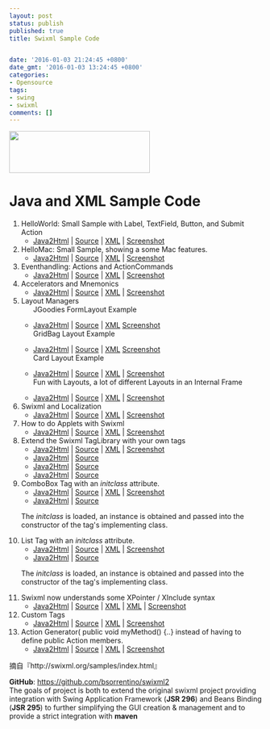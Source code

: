 ```yaml
---
layout: post
status: publish
published: true
title: Swixml Sample Code


date: '2016-01-03 21:24:45 +0800'
date_gmt: '2016-01-03 13:24:45 +0800'
categories:
- Opensource
tags:
- swing
- swixml
comments: []
---
```

<p><img src="http://www.swixml.org/img/swixml.gif" alt="" width="279" height="83" border="0" /></p>
<h1>Java and XML Sample Code</h1>
<ol type="1">
<li>HelloWorld: Small Sample with Label, TextField, Button, and Submit Action
<ul>
<li><a href="http://swixml.org/samples/html/HelloWorld.java.html">Java2Html</a> | <a href="http://swixml.org/samples/src/HelloWorld.java" type="text/plain">Source</a> | <a href="http://swixml.org/samples/xml/helloworld.xml" type="text/plain">XML</a> | <a href="http://swixml.org/samples/img/helloworld.png">Screenshot</a></li>
</ul>
</li>
<li>HelloMac: Small Sample, showing a some Mac features.
<ul>
<li><a href="http://swixml.org/samples/html/HelloMac.java.html">Java2Html</a> | <a href="http://swixml.org/samples/src/HelloMac.java" type="text/plain">Source</a> | <a href="http://swixml.org/samples/xml/hellomac.xml" type="text/plain">XML</a> | <a href="http://swixml.org/samples/img/hellomac.png">Screenshot</a></li>
</ul>
</li>
<li>Eventhandling: Actions and ActionCommands
<ul>
<li><a href="http://swixml.org/samples/html/Actions.java.html">Java2Html</a> | <a href="http://swixml.org/samples/src/Actions.java" type="text/plain">Source</a> | <a href="http://swixml.org/samples/xml/actions.xml%20type=">XML</a> | <a href="http://swixml.org/samples/img/actions.png">Screenshot</a></li>
</ul>
</li>
<li>Accelerators and Mnemonics
<ul>
<li><a href="http://swixml.org/samples/html/Accelerator.java.html">Java2Html</a> | <a href="http://swixml.org/samples/src/Accelerator.java" type="text/plain">Source</a> | <a href="http://swixml.org/samples/xml/accelerator.xml" type="text/plain">XML</a> | <a href="http://swixml.org/samples/img/accelerator.png">Screenshot</a></li>
</ul>
</li>
<li>Layout Managers
<ul>JGoodies FormLayout Example</p>
<li><a href="http://swixml.org/samples/html/Form.java.html">Java2Html</a> | <a href="http://swixml.org/samples/src/Form.java" type="text/plain">Source</a> | <a href="http://swixml.org/samples/xml/form.xml" type="text/plain">XML</a> <a href="http://swixml.org/samples/img/form.png">Screenshot</a></li>
</ul>
<ul>GridBag Layout Example</p>
<li><a href="http://swixml.org/samples/html/GridBag.java.html">Java2Html</a> | <a href="http://swixml.org/samples/src/GridBag.java" type="text/plain">Source</a> | <a href="http://swixml.org/samples/xml/gridbag.xml" type="text/plain">XML</a> <a href="http://swixml.org/samples/img/gridbag.png">Screenshot</a></li>
</ul>
<ul>Card Layout Example</p>
<li><a href="http://swixml.org/samples/html/Cards.java.html">Java2Html</a> | <a href="http://swixml.org/samples/src/Cards.java" type="text/plain">Source</a> | <a href="http://swixml.org/samples/xml/cards.xml" type="text/plain">XML</a> | <a href="http://swixml.org/samples/img/cards.png">Screenshot</a></li>
</ul>
<ul>Fun with Layouts, a lot of different Layouts in an Internal Frame</p>
<li><a href="http://swixml.org/samples/html/Layout.java.html">Java2Html</a> | <a href="http://swixml.org/samples/src/Layout.java" type="text/plain">Source</a> | <a href="http://swixml.org/samples/xml/funlayout.xml" type="text/plain">XML</a> | <a href="http://swixml.org/samples/img/layout.png">Screenshot</a></li>
</ul>
</li>
<li>Swixml and Localization
<ul>
<li><a href="http://swixml.org/samples/html/Localization.java.html">Java2Html</a> | <a href="http://swixml.org/samples/src/Localization.java" type="text/plain">Source</a> | <a href="http://swixml.org/samples/xml/localization.xml" type="text/plain">XML</a> | <a href="http://swixml.org/samples/img/localization.png">Screenshot</a></li>
</ul>
</li>
<li>How to do Applets with Swixml
<ul>
<li><a href="http://swixml.org/samples/html/SwixApplet.java.html">Java2Html</a> | <a href="http://swixml.org/samples/src/SwixApplet.java" type="text/plain">Source</a> | <a href="http://swixml.org/samples/xml/applet.xml" type="text/plain">XML</a> | <a href="http://swixml.org/samples/img/localization.png">Screenshot</a></li>
</ul>
</li>
<li>Extend the Swixml TagLibrary with your own tags
<ul>
<li><a href="http://swixml.org/samples/html/NewTag.java.html">Java2Html</a> | <a href="http://swixml.org/samples/src/NewTag.java" type="text/plain">Source</a> | <a href="http://swixml.org/samples/xml/newtag.xml" type="text/plain">XML</a> | <a href="http://swixml.org/samples/img/newtag.png">Screenshot</a></li>
<li><a href="http://swixml.org/samples/html/RedLabel.java.html">Java2Html</a> | <a href="http://swixml.org/samples/src/RedLabel.java" type="text/plain">Source</a></li>
<li><a href="http://swixml.org/samples/html/XPanel.java.html">Java2Html</a> | <a href="http://swixml.org/samples/src/XPanel.java" type="text/plain">Source</a></li>
<li><a href="http://swixml.org/samples/html/TimeZoneConverter.java.html">Java2Html</a> | <a href="http://swixml.org/samples/src/TimeZoneConverter.java" type="text/plain">Source</a></li>
</ul>
</li>
<li>ComboBox Tag with an <i>initclass</i> attribute.
<ul>
<li><a href="http://swixml.org/samples/html/InitClass.java.html">Java2Html</a> | <a href="http://swixml.org/samples/src/InitClass.java" type="text/plain">Source</a> | <a href="http://swixml.org/samples/xml/initclass.xml" type="text/plain">XML</a> | <a href="http://swixml.org/samples/img/initclass.png">Screenshot</a></li>
<li><a href="http://swixml.org/samples/html/ComboModel.java.html">Java2Html</a> | <a href="http://swixml.org/samples/src/ComboModel.java" type="text/plain">Source</a></li>
</ul>
<p>The <i>initclass</i> is loaded, an instance is obtained and passed into the constructor of the tag's implementing class.</li>
<li>List Tag with an <i>initclass</i> attribute.
<ul>
<li><a href="http://swixml.org/samples/html/HelloList.java.html">Java2Html</a> | <a href="http://swixml.org/samples/src/HelloList.Class.java" type="text/plain">Source</a> | <a href="http://swixml.org/samples/xml/hellolist.xml" type="text/plain">XML</a> | <a href="http://swixml.org/samples/img/hellolist.png">Screenshot</a></li>
<li><a href="http://swixml.org/samples/html/Model.java.html">Java2Html</a> | <a href="http://swixml.org/samples/src/Model.java" type="text/plain">Source</a></li>
</ul>
<p>The <i>initclass</i> is loaded, an instance is obtained and passed into the constructor of the tag's implementing class.</li>
<li>Swixml now understands some XPointer / XInclude syntax
<ul>
<li><a href="http://swixml.org/samples/html/XInclude.java.html">Java2Html</a> | <a href="http://swixml.org/samples/src/XInclude.java" type="text/plain">Source</a> | <a href="http://swixml.org/samples/xml/xinclude.xml%20type=">XML</a> | <a href="http://swixml.org/samples/xml/fragments.xml" type="text/plain">XML</a> | <a href="http://swixml.org/samples/img/xinclude.png">Screenshot</a></li>
</ul>
</li>
<li>Custom Tags
<ul>
<li><a href="http://swixml.org/samples/html/CustomTags.java.html">Java2Html</a> | <a href="http://swixml.org/samples/src/CustomTags.java" type="text/plain">Source</a> | <a href="http://swixml.org/samples/xml/customtags.xml" type="text/plain">XML</a> | <a href="http://swixml.org/samples/img/customtags.png">Screenshot</a></li>
</ul>
</li>
<li>Action Generator( public void myMethod() {..} instead of having to define public Action members.
<ul>
<li><a href="http://swixml.org/samples/html/HelloWorldnoAction.java.html">Java2Html</a> | <a href="http://swixml.org/samples/src/HelloWorldnoAction.java" type="text/plain">Source</a> | <a href="http://swixml.org/samples/xml/helloworld.xml" type="text/plain">XML</a> | <a href="http://swixml.org/samples/img/helloworld.png">Screenshot</a></li>
</ul>
</li>
</ol>
<p>摘自『http://swixml.org/samples/index.html』</p>
<p><strong>GitHub</strong>:&nbsp;<a href="https://github.com/bsorrentino/swixml2" target="_blank">https://github.com/bsorrentino/swixml2<br />
</a>The goals of project is both to extend the original swixml project providing integration with Swing Application Framework (<strong>JSR 296</strong>) and Beans Binding (<strong>JSR 295</strong>) to further simplifying the GUI creation &amp; management and to provide a strict integration with <strong>maven</strong><a href="https://github.com/bsorrentino/swixml2" target="_blank"><br />
</a></p>
